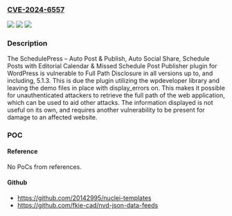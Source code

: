 ### [CVE-2024-6557](https://cve.mitre.org/cgi-bin/cvename.cgi?name=CVE-2024-6557)
![](https://img.shields.io/static/v1?label=Product&message=SchedulePress%20%E2%80%93%20Auto%20Post%20%26%20Publish%2C%20Auto%20Social%20Share%2C%20Schedule%20Posts%20with%20Editorial%20Calendar%20%26%20Missed%20Schedule%20Post%20Publisher&color=blue)
![](https://img.shields.io/static/v1?label=Version&message=*%3C%3D%205.1.3%20&color=brighgreen)
![](https://img.shields.io/static/v1?label=Vulnerability&message=CWE-200%20Information%20Exposure&color=brighgreen)

### Description

The SchedulePress – Auto Post & Publish, Auto Social Share, Schedule Posts with Editorial Calendar & Missed Schedule Post Publisher plugin for WordPress is vulnerable to Full Path Disclosure in all versions up to, and including, 5.1.3. This is due the plugin utilizing the wpdeveloper library and leaving the demo files in place with display_errors on. This makes it possible for unauthenticated attackers to retrieve the full path of the web application, which can be used to aid other attacks. The information displayed is not useful on its own, and requires another vulnerability to be present for damage to an affected website.

### POC

#### Reference
No PoCs from references.

#### Github
- https://github.com/20142995/nuclei-templates
- https://github.com/fkie-cad/nvd-json-data-feeds

